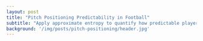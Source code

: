 ```yaml
---
layout: post
title: "Pitch Positioning Predictability in Football"
subtitle: "Apply approximate entropy to quantify how predictable player's positioning is."
background: '/img/posts/pitch-positioning/header.jpg'
---
```

